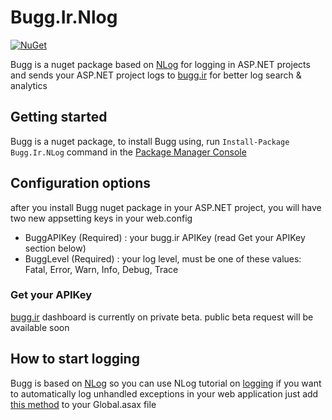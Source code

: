 # Bugg.Ir.Nlog
[![NuGet](https://img.shields.io/nuget/v/Bugg.Ir.NLog.svg)]()

Bugg is a nuget package based on [NLog](https://github.com/NLog/NLog) for logging in ASP.NET projects and sends your ASP.NET project logs to [bugg.ir](https://www.bugg.ir) for better log search & analytics

## Getting started
Bugg is a nuget package, to install Bugg using, run `Install-Package Bugg.Ir.NLog` command in the [Package Manager Console](https://docs.nuget.org/docs/start-here/using-the-package-manager-console)

## Configuration options
after you install Bugg nuget package in your ASP.NET project, you will have two new appsetting keys in your web.config
- BuggAPIKey (Required) : your bugg.ir APIKey (read Get your APIKey section below)
- BuggLevel (Required) : your log level, must be one of these values: Fatal, Error, Warn, Info, Debug, Trace

### Get your APIKey
[bugg.ir](https://bugg.ir) dashboard is currently on private beta. public beta request will be available soon

## How to start logging
Bugg is based on [NLog](https://github.com/NLog/NLog) so you can use NLog tutorial on [logging](https://github.com/NLog/NLog/wiki/Tutorial) 
if you want to automatically log unhandled exceptions in your web application just add [this method](https://gist.github.com/Hameds/6373afcae7d2d317aa16db4d2ca8f524) to your Global.asax file 
